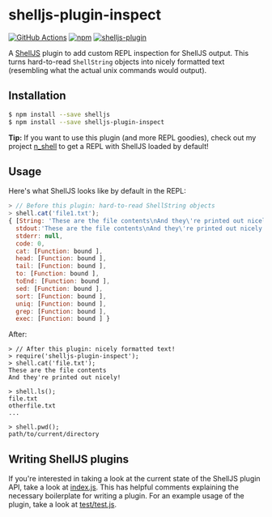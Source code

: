 # shelljs-plugin-inspect

[![GitHub Actions](https://img.shields.io/github/actions/workflow/status/nfischer/shelljs-plugin-inspect/main.yml?style=flat-square&logo=github)](https://github.com/nfischer/shelljs-plugin-inspect/actions/workflows/main.yml)
[![npm](https://img.shields.io/npm/v/shelljs-plugin-inspect.svg?style=flat-square)](https://www.npmjs.com/package/shelljs-plugin-inspect)
[![shelljs-plugin](https://img.shields.io/badge/shelljs-plugin-brightgreen.svg?style=flat-square)](https://github.com/shelljs/shelljs/wiki/Using-ShellJS-Plugins)

A [ShellJS](https://github.com/shelljs/shelljs) plugin to add custom REPL
inspection for ShellJS output. This turns hard-to-read `ShellString` objects
into nicely formatted text (resembling what the actual unix commands would
output).

## Installation

```bash
$ npm install --save shelljs
$ npm install --save shelljs-plugin-inspect
```

**Tip:** If you want to use this plugin (and more REPL goodies), check out my
project [n\_shell](https://github.com/nfischer/n_shell) to get a REPL with
ShellJS loaded by default!

## Usage

Here's what ShellJS looks like by default in the REPL:

```javascript
> // Before this plugin: hard-to-read ShellString objects
> shell.cat('file1.txt');
{ [String: 'These are the file contents\nAnd they\'re printed out nicely!\n']
  stdout:'These are the file contents\nAnd they\'re printed out nicely!\n',
  stderr: null,
  code: 0,
  cat: [Function: bound ],
  head: [Function: bound ],
  tail: [Function: bound ],
  to: [Function: bound ],
  toEnd: [Function: bound ],
  sed: [Function: bound ],
  sort: [Function: bound ],
  uniq: [Function: bound ],
  grep: [Function: bound ],
  exec: [Function: bound ] }
```

After:

```
> // After this plugin: nicely formatted text!
> require('shelljs-plugin-inspect');
> shell.cat('file.txt');
These are the file contents
And they're printed out nicely!

> shell.ls();
file.txt
otherfile.txt
...

> shell.pwd();
path/to/current/directory
```

## Writing ShellJS plugins

If you're interested in taking a look at the current state of the ShellJS plugin
API, take a look at [index.js](index.js). This has helpful comments explaining
the necessary boilerplate for writing a plugin. For an example usage of the
plugin, take a look at [test/test.js](test/test.js).
